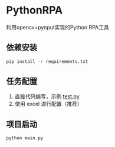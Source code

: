 # PythonRPA
利用opencv+pynput实现的Python RPA工具

## 依赖安装
```bash
pip install -r requirements.txt
```

## 任务配置
1. 直接代码编写，示例 [test.py](test.py)
2. 使用 excel 进行配置（推荐）

## 项目启动
```bash
python main.py
```
